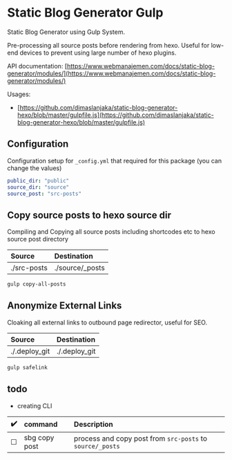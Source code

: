 # Static Blog Generator Gulp

Static Blog Generator using Gulp System.

Pre-processing all source posts before rendering from hexo. Useful for low-end devices to prevent using large number of hexo plugins.

API documentation: [https://www.webmanajemen.com/docs/static-blog-generator/modules/](https://www.webmanajemen.com/docs/static-blog-generator/modules/)

Usages:
  - [https://github.com/dimaslanjaka/static-blog-generator-hexo/blob/master/gulpfile.js](https://github.com/dimaslanjaka/static-blog-generator-hexo/blob/master/gulpfile.js)

## Configuration
Configuration setup for `_config.yml` that required for this package (you can change the values)
```yaml
public_dir: "public"
source_dir: "source"
source_post: "src-posts"
```

## Copy source posts to hexo source dir
Compiling and Copying all source posts including shortcodes etc to hexo source post directory

| Source | Destination |
| :--- | :--- |
| ./src-posts | ./source/_posts |

```bash
gulp copy-all-posts
```

## Anonymize External Links
Cloaking all external links to outbound page redirector, useful for SEO.

| Source | Destination |
| :--- | :--- |
| ./.deploy_git | ./.deploy_git |

```bash
gulp safelink
```

## todo

- creating CLI

| :heavy_check_mark: | command | Description |
| :--- | :--- | :--- |
| &#9744; | sbg copy post | process and copy post from `src-posts` to `source/_posts` |

<!--
Checkboxed inside markdown table
| Unchecked | Checked |
| --------- | ------- |
| &#9744;   | &#9745; |
-->
